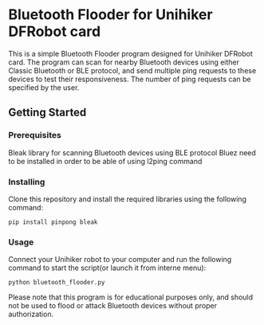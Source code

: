 # Bluetooth Flooder for Unihiker DFRobot card
This is a simple Bluetooth Flooder program designed for Unihiker DFRobot card. The program can scan for nearby Bluetooth devices using either Classic Bluetooth or BLE protocol, and send multiple ping requests to these devices to test their responsiveness. The number of ping requests can be specified by the user.

## Getting Started
### Prerequisites
Bleak library for scanning Bluetooth devices using BLE protocol
Bluez need to be installed in order to be able of using l2ping command

### Installing
Clone this repository and install the required libraries using the following command:

`pip install pinpong bleak`

### Usage
Connect your Unihiker robot to your computer and run the following command to start the script(or launch it from interne menu):

`python bluetooth_flooder.py`

Please note that this program is for educational purposes only, and should not be used to flood or attack Bluetooth devices without proper authorization.

